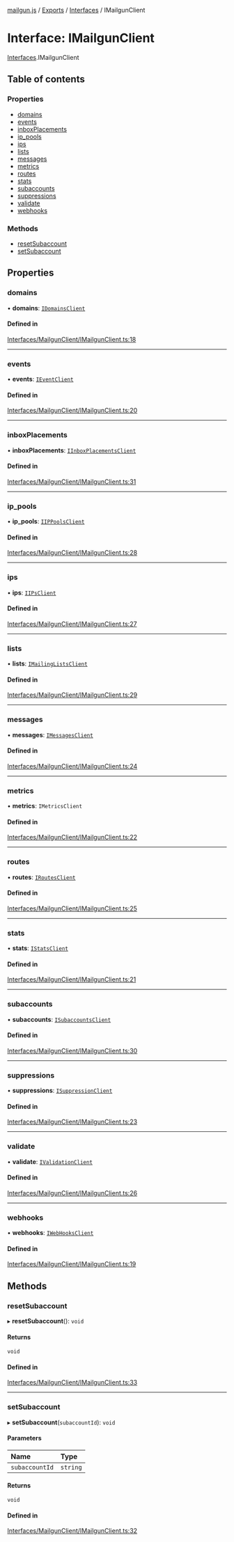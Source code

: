 [mailgun.js](../README.md) / [Exports](../modules.md) / [Interfaces](../modules/Interfaces.md) / IMailgunClient

# Interface: IMailgunClient

[Interfaces](../modules/Interfaces.md).IMailgunClient

## Table of contents

### Properties

- [domains](Interfaces.IMailgunClient.md#domains)
- [events](Interfaces.IMailgunClient.md#events)
- [inboxPlacements](Interfaces.IMailgunClient.md#inboxplacements)
- [ip\_pools](Interfaces.IMailgunClient.md#ip_pools)
- [ips](Interfaces.IMailgunClient.md#ips)
- [lists](Interfaces.IMailgunClient.md#lists)
- [messages](Interfaces.IMailgunClient.md#messages)
- [metrics](Interfaces.IMailgunClient.md#metrics)
- [routes](Interfaces.IMailgunClient.md#routes)
- [stats](Interfaces.IMailgunClient.md#stats)
- [subaccounts](Interfaces.IMailgunClient.md#subaccounts)
- [suppressions](Interfaces.IMailgunClient.md#suppressions)
- [validate](Interfaces.IMailgunClient.md#validate)
- [webhooks](Interfaces.IMailgunClient.md#webhooks)

### Methods

- [resetSubaccount](Interfaces.IMailgunClient.md#resetsubaccount)
- [setSubaccount](Interfaces.IMailgunClient.md#setsubaccount)

## Properties

### domains

• **domains**: [`IDomainsClient`](Interfaces.IDomainsClient.md)

#### Defined in

[Interfaces/MailgunClient/IMailgunClient.ts:18](https://github.com/mailgun/mailgun.js/blob/009065a/lib/Interfaces/MailgunClient/IMailgunClient.ts#L18)

___

### events

• **events**: [`IEventClient`](Interfaces.IEventClient.md)

#### Defined in

[Interfaces/MailgunClient/IMailgunClient.ts:20](https://github.com/mailgun/mailgun.js/blob/009065a/lib/Interfaces/MailgunClient/IMailgunClient.ts#L20)

___

### inboxPlacements

• **inboxPlacements**: [`IInboxPlacementsClient`](Interfaces.IInboxPlacementsClient.md)

#### Defined in

[Interfaces/MailgunClient/IMailgunClient.ts:31](https://github.com/mailgun/mailgun.js/blob/009065a/lib/Interfaces/MailgunClient/IMailgunClient.ts#L31)

___

### ip\_pools

• **ip\_pools**: [`IIPPoolsClient`](Interfaces.IIPPoolsClient.md)

#### Defined in

[Interfaces/MailgunClient/IMailgunClient.ts:28](https://github.com/mailgun/mailgun.js/blob/009065a/lib/Interfaces/MailgunClient/IMailgunClient.ts#L28)

___

### ips

• **ips**: [`IIPsClient`](Interfaces.IIPsClient.md)

#### Defined in

[Interfaces/MailgunClient/IMailgunClient.ts:27](https://github.com/mailgun/mailgun.js/blob/009065a/lib/Interfaces/MailgunClient/IMailgunClient.ts#L27)

___

### lists

• **lists**: [`IMailingListsClient`](Interfaces.IMailingListsClient.md)

#### Defined in

[Interfaces/MailgunClient/IMailgunClient.ts:29](https://github.com/mailgun/mailgun.js/blob/009065a/lib/Interfaces/MailgunClient/IMailgunClient.ts#L29)

___

### messages

• **messages**: [`IMessagesClient`](Interfaces.IMessagesClient.md)

#### Defined in

[Interfaces/MailgunClient/IMailgunClient.ts:24](https://github.com/mailgun/mailgun.js/blob/009065a/lib/Interfaces/MailgunClient/IMailgunClient.ts#L24)

___

### metrics

• **metrics**: `IMetricsClient`

#### Defined in

[Interfaces/MailgunClient/IMailgunClient.ts:22](https://github.com/mailgun/mailgun.js/blob/009065a/lib/Interfaces/MailgunClient/IMailgunClient.ts#L22)

___

### routes

• **routes**: [`IRoutesClient`](Interfaces.IRoutesClient.md)

#### Defined in

[Interfaces/MailgunClient/IMailgunClient.ts:25](https://github.com/mailgun/mailgun.js/blob/009065a/lib/Interfaces/MailgunClient/IMailgunClient.ts#L25)

___

### stats

• **stats**: [`IStatsClient`](Interfaces.IStatsClient.md)

#### Defined in

[Interfaces/MailgunClient/IMailgunClient.ts:21](https://github.com/mailgun/mailgun.js/blob/009065a/lib/Interfaces/MailgunClient/IMailgunClient.ts#L21)

___

### subaccounts

• **subaccounts**: [`ISubaccountsClient`](Interfaces.ISubaccountsClient.md)

#### Defined in

[Interfaces/MailgunClient/IMailgunClient.ts:30](https://github.com/mailgun/mailgun.js/blob/009065a/lib/Interfaces/MailgunClient/IMailgunClient.ts#L30)

___

### suppressions

• **suppressions**: [`ISuppressionClient`](Interfaces.ISuppressionClient.md)

#### Defined in

[Interfaces/MailgunClient/IMailgunClient.ts:23](https://github.com/mailgun/mailgun.js/blob/009065a/lib/Interfaces/MailgunClient/IMailgunClient.ts#L23)

___

### validate

• **validate**: [`IValidationClient`](Interfaces.IValidationClient.md)

#### Defined in

[Interfaces/MailgunClient/IMailgunClient.ts:26](https://github.com/mailgun/mailgun.js/blob/009065a/lib/Interfaces/MailgunClient/IMailgunClient.ts#L26)

___

### webhooks

• **webhooks**: [`IWebHooksClient`](Interfaces.IWebHooksClient.md)

#### Defined in

[Interfaces/MailgunClient/IMailgunClient.ts:19](https://github.com/mailgun/mailgun.js/blob/009065a/lib/Interfaces/MailgunClient/IMailgunClient.ts#L19)

## Methods

### resetSubaccount

▸ **resetSubaccount**(): `void`

#### Returns

`void`

#### Defined in

[Interfaces/MailgunClient/IMailgunClient.ts:33](https://github.com/mailgun/mailgun.js/blob/009065a/lib/Interfaces/MailgunClient/IMailgunClient.ts#L33)

___

### setSubaccount

▸ **setSubaccount**(`subaccountId`): `void`

#### Parameters

| Name | Type |
| :------ | :------ |
| `subaccountId` | `string` |

#### Returns

`void`

#### Defined in

[Interfaces/MailgunClient/IMailgunClient.ts:32](https://github.com/mailgun/mailgun.js/blob/009065a/lib/Interfaces/MailgunClient/IMailgunClient.ts#L32)
